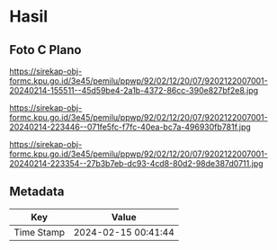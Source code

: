 # Hasil

## Foto C Plano

https://sirekap-obj-formc.kpu.go.id/3e45/pemilu/ppwp/92/02/12/20/07/9202122007001-20240214-155511--45d59be4-2a1b-4372-86cc-390e827bf2e8.jpg

https://sirekap-obj-formc.kpu.go.id/3e45/pemilu/ppwp/92/02/12/20/07/9202122007001-20240214-223446--071fe5fc-f7fc-40ea-bc7a-496930fb781f.jpg

https://sirekap-obj-formc.kpu.go.id/3e45/pemilu/ppwp/92/02/12/20/07/9202122007001-20240214-223354--27b3b7eb-dc93-4cd8-80d2-98de387d0711.jpg


## Metadata

| Key        | Value               |
| ---------- | ------------------- |
| Time Stamp | 2024-02-15 00:41:44 |



